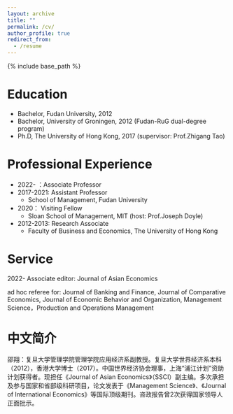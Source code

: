 ```yaml
---
layout: archive
title: ""
permalink: /cv/
author_profile: true
redirect_from:
  - /resume
---
```


{% include base_path %}

Education
======
* Bachelor, Fudan University, 2012
* Bachelor, University of Groningen, 2012 (Fudan-RuG dual-degree program)
* Ph.D, The University of Hong Kong, 2017 (supervisor: Prof.Zhigang Tao)

Professional Experience
======
* 2022-    ：Associate Professor
* 2017-2021: Assistant Professor
  * School of Management, Fudan University
* 2020： Visiting Fellow
  * Sloan School of Management, MIT (host: Prof.Joseph Doyle)
* 2012-2013: Research Associate
  * Faculty of Business and Economics, The University of Hong Kong

  
Service
======
2022- Associate editor: Journal of Asian Economics
 
ad hoc referee for:
Journal of Banking and Finance, Journal of Comparative Economics, Journal of Economic Behavior and Organization, Management Science，Production and Operations Management

中文简介
======
邵翔：复旦大学管理学院管理学院应用经济系副教授。复旦大学世界经济系本科（2012），香港大学博士（2017）。中国世界经济协会理事，上海“浦江计划”资助计划获得者。现担任《Journal of Asian Economics》（SSCI）副主编。多次承担及参与国家和省部级科研项目，论文发表于《Management Science》、《Journal of International Economics》等国际顶级期刊。咨政报告曾2次获得国家领导人正面批示。
